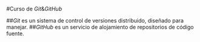 #Curso de _Git_&_GitHub_

##_Git_ es un sistema de control de versiones distribuido, diseñado para manejar.
##_GitHub_ es un servicio de alojamiento de repositorios de código fuente.